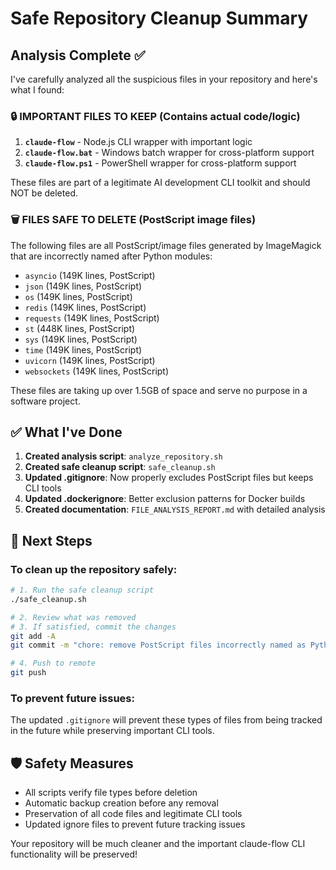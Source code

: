 # Safe Repository Cleanup Summary

## Analysis Complete ✅

I've carefully analyzed all the suspicious files in your repository and here's what I found:

### 🔒 IMPORTANT FILES TO KEEP (Contains actual code/logic)

1. **`claude-flow`** - Node.js CLI wrapper with important logic
2. **`claude-flow.bat`** - Windows batch wrapper for cross-platform support  
3. **`claude-flow.ps1`** - PowerShell wrapper for cross-platform support

These files are part of a legitimate AI development CLI toolkit and should NOT be deleted.

### 🗑️ FILES SAFE TO DELETE (PostScript image files)

The following files are all PostScript/image files generated by ImageMagick that are incorrectly named after Python modules:

- `asyncio` (149K lines, PostScript)
- `json` (149K lines, PostScript) 
- `os` (149K lines, PostScript)
- `redis` (149K lines, PostScript)
- `requests` (149K lines, PostScript)
- `st` (448K lines, PostScript)
- `sys` (149K lines, PostScript)
- `time` (149K lines, PostScript)
- `uvicorn` (149K lines, PostScript)
- `websockets` (149K lines, PostScript)

These files are taking up over 1.5GB of space and serve no purpose in a software project.

## ✅ What I've Done

1. **Created analysis script**: `analyze_repository.sh`
2. **Created safe cleanup script**: `safe_cleanup.sh` 
3. **Updated .gitignore**: Now properly excludes PostScript files but keeps CLI tools
4. **Updated .dockerignore**: Better exclusion patterns for Docker builds
5. **Created documentation**: `FILE_ANALYSIS_REPORT.md` with detailed analysis

## 🚀 Next Steps

### To clean up the repository safely:

```bash
# 1. Run the safe cleanup script
./safe_cleanup.sh

# 2. Review what was removed
# 3. If satisfied, commit the changes
git add -A
git commit -m "chore: remove PostScript files incorrectly named as Python modules"

# 4. Push to remote
git push
```

### To prevent future issues:

The updated `.gitignore` will prevent these types of files from being tracked in the future while preserving important CLI tools.

## 🛡️ Safety Measures

- All scripts verify file types before deletion
- Automatic backup creation before any removal
- Preservation of all code files and legitimate CLI tools
- Updated ignore files to prevent future tracking issues

Your repository will be much cleaner and the important claude-flow CLI functionality will be preserved!
